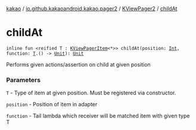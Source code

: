 [kakao](../../index.md) / [io.github.kakaoandroid.kakao.pager2](../index.md) / [KViewPager2](index.md) / [childAt](./child-at.md)

# childAt

`inline fun <reified T : `[`KViewPagerItem`](../-k-view-pager-item/index.md)`<*>> childAt(position: `[`Int`](https://kotlinlang.org/api/latest/jvm/stdlib/kotlin/-int/index.html)`, function: `[`T`](child-at.md#T)`.() -> `[`Unit`](https://kotlinlang.org/api/latest/jvm/stdlib/kotlin/-unit/index.html)`): `[`Unit`](https://kotlinlang.org/api/latest/jvm/stdlib/kotlin/-unit/index.html)

Performs given actions/assertion on child at given position

### Parameters

`T` - Type of item at given position. Must be registered via constructor.

`position` - Position of item in adapter

`function` - Tail lambda which receiver will be matched item with given type T